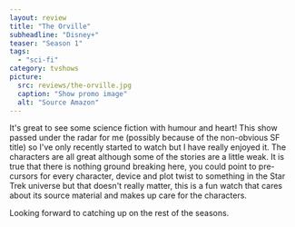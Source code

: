 ```yaml
---
layout: review
title: "The Orville"
subheadline: "Disney+"
teaser: "Season 1"
tags:
  - "sci-fi"
category: tvshows
picture:
  src: reviews/the-orville.jpg
  caption: "Show promo image"
  alt: "Source Amazon"
---
```

It's great to see some science fiction with humour and heart! This show passed under 
the radar for me (possibly because of the non-obvious SF title) so I've only recently
started to watch but I have really enjoyed it. The characters are all great although
some of the stories are a little weak. It is true that there is nothing ground
breaking here, you could point to pre-cursors for every character, device and
plot twist to something in the Star Trek universe but that doesn't really matter,
this is a fun watch that cares about its source material and makes up care for
the characters. 

Looking forward to catching up on the rest of the seasons.
